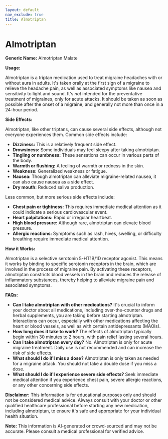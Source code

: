 ```yaml
---
layout: default
nav_exclude: true
title: Almotriptan
---
```


# Almotriptan

**Generic Name:** Almotriptan Malate

**Usage:**

Almotriptan is a triptan medication used to treat migraine headaches with or without aura in adults.  It's taken orally at the first sign of a migraine to relieve the headache pain, as well as associated symptoms like nausea and sensitivity to light and sound.  It's *not* intended for the preventative treatment of migraines, only for acute attacks.  It should be taken as soon as possible after the onset of a migraine, and generally not more than once in a 24-hour period.


**Side Effects:**

Almotriptan, like other triptans, can cause several side effects, although not everyone experiences them.  Common side effects include:

* **Dizziness:** This is a relatively frequent side effect.
* **Drowsiness:** Some individuals may feel sleepy after taking almotriptan.
* **Tingling or numbness:** These sensations can occur in various parts of the body.
* **Warmth or flushing:** A feeling of warmth or redness in the skin.
* **Weakness:** Generalized weakness or fatigue.
* **Nausea:** Though almotriptan can alleviate migraine-related nausea, it can also cause nausea as a side effect.
* **Dry mouth:** Reduced saliva production.

Less common, but more serious side effects include:

* **Chest pain or tightness:**  This requires immediate medical attention as it could indicate a serious cardiovascular event.
* **Heart palpitations:**  Rapid or irregular heartbeat.
* **High blood pressure:** Although rare, almotriptan can elevate blood pressure.
* **Allergic reactions:**  Symptoms such as rash, hives, swelling, or difficulty breathing require immediate medical attention.


**How it Works:**

Almotriptan is a selective serotonin 5-HT1B/1D receptor agonist.  This means it works by binding to specific serotonin receptors in the brain, which are involved in the process of migraine pain.  By activating these receptors, almotriptan constricts blood vessels in the brain and reduces the release of inflammatory substances, thereby helping to alleviate migraine pain and associated symptoms.


**FAQs:**

* **Can I take almotriptan with other medications?**  It's crucial to inform your doctor about all medications, including over-the-counter drugs and herbal supplements, you are taking before starting almotriptan.  Interactions can occur, especially with other medications affecting the heart or blood vessels, as well as with certain antidepressants (MAOIs).
* **How long does it take to work?** The effects of almotriptan typically begin within 30 minutes to 2 hours, with pain relief lasting several hours.
* **Can I take almotriptan every day?** No. Almotriptan is only for acute migraine treatment.  Daily use is not recommended and can increase the risk of side effects.
* **What should I do if I miss a dose?**  Almotriptan is only taken as needed for a migraine attack.  You should not take a double dose if you miss a dose.
* **What should I do if I experience severe side effects?** Seek immediate medical attention if you experience chest pain, severe allergic reactions, or any other concerning side effects.

**Disclaimer:** This information is for educational purposes only and should not be considered medical advice.  Always consult with your doctor or other qualified healthcare professional before starting any new medication, including almotriptan, to ensure it's safe and appropriate for your individual health situation.


**Note:** This information is AI-generated or crowd-sourced and may not be accurate. Please consult a medical professional for verified advice.